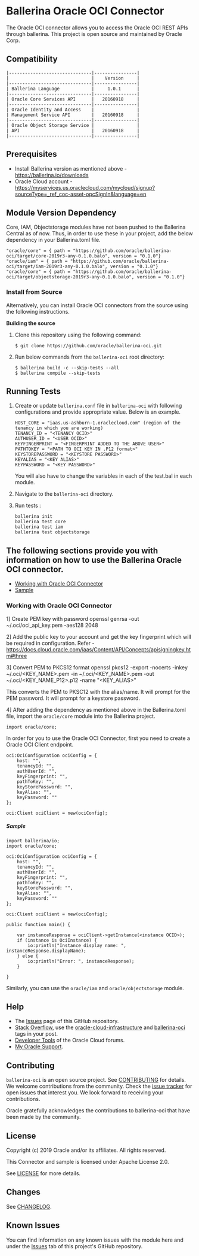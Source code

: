 # Ballerina Oracle OCI Connector

The Oracle OCI connector allows you to access the Oracle OCI REST APIs through ballerina. This project is open source and maintained by Oracle Corp.


## Compatibility
```
|-------------------------------|----------------|
|                               |    Version     |
|-------------------------------|----------------|
| Ballerina Language            |     1.0.1      |
|-------------------------------|----------------|
| Oracle Core Services API      |   20160918     |
|-------------------------------|----------------|
| Oracle Identity and Access    |                | 
| Management Service API        |   20160918     |
|-------------------------------|----------------|
| Oracle Object Storage Service |                |
| API                           |   20160918     |
|-------------------------------|----------------|
```



## Prerequisites

- Install Ballerina version as mentioned above - https://ballerina.io/downloads
- Oracle Cloud account - https://myservices.us.oraclecloud.com/mycloud/signup?sourceType=_ref_coc-asset-opcSignIn&language=en


## Module Version Dependency

Core, IAM, Objectstorage modules have not been pushed to the Ballerina Central as of now. Thus, in order to use these in your project, add the below dependency in your Ballerina.toml file.

```[dependencies]
"oracle/core" = { path = "https://github.com/oracle/ballerina-oci/target/core-2019r3-any-0.1.0.balo", version = "0.1.0"}
"oracle/iam" = { path = "https://github.com/oracle/ballerina-oci/target/iam-2019r3-any-0.1.0.balo", version = "0.1.0"}
"oracle/core" = { path = "https://github.com/oracle/ballerina-oci/target/objectstorage-2019r3-any-0.1.0.balo", version = "0.1.0"}
```


### Install from Source
Alternatively, you can install Oracle OCI connectors from the source using the following instructions.

**Building the source**
1. Clone this repository using the following command:

    ```shell
    $ git clone https://github.com/oracle/ballerina-oci.git
    ```

2. Run below commands from the `ballerina-oci` root directory:

    ```shell
    $ ballerina build -c --skip-tests --all
    $ ballerina compile --skip-tests
    ```


## Running Tests

1. Create or update `ballerina.conf` file in `ballerina-oci` with following configurations and provide appropriate value. Below is an example.

    ```
    HOST_CORE = "iaas.us-ashburn-1.oraclecloud.com" (region of the tenancy in which you are working)
    TENANCY_ID = "<TENANCY OCID>"
    AUTHUSER_ID = "<USER OCID>"
    KEYFINGERPRINT = "<FINGERPRINT ADDED TO THE ABOVE USER>"
    PATHTOKEY = "<PATH TO OCI KEY IN .P12 format>"
    KEYSTOREPASSWORD = "<KEYSTORE PASSWORD>"
    KEYALIAS = "<KEY ALIAS>"
    KEYPASSWORD = "<KEY PASSWORD>"
    ```

    You will also have to change the variables in each of the test.bal in each module.

2. Navigate to the `ballerina-oci` directory.

3. Run tests :

    ```ballerina
    ballerina init
    ballerina test core
    ballerina test iam
    ballerina test objectstorage
    ```

## The following sections provide you with information on how to use the Ballerina Oracle OCI connector.

- [Working with Oracle OCI Connector](#Working-with-Oracle-OCI-Connector)
- [Sample](#sample)

### Working with Oracle OCI Connector

1] Create PEM key with password
openssl genrsa -out ~/.oci/oci_api_key.pem -aes128 2048


2] Add the public key to your account and get the key fingerprint which will be required in configuration. Refer - https://docs.cloud.oracle.com/iaas/Content/API/Concepts/apisigningkey.htm#three


3] Convert PEM to PKCS12 format
openssl pkcs12 -export -nocerts -inkey ~/.oci/<KEY_NAME>.pem -in ~/.oci/<KEY_NAME>.pem -out ~/.oci/<KEY_NAME_P12>.p12 -name "<KEY_ALIAS>"

This converts the PEM to PKSC12 with the alias/name. It will prompt for the PEM password. It will prompt for a keystore password.


4] After adding the dependency as mentioned above in the Ballerina.toml file, import the `oracle/core` module into the Ballerina project.

```ballerina
import oracle/core;
```

In order for you to use the Oracle OCI Connector, first you need to create a Oracle OCI Client endpoint.

```ballerina
oci:OciConfiguration ociConfig = {
    host: "",
    tenancyId: "",
    authUserId: "",
    keyFingerprint: "",
    pathToKey: "",
    keyStorePassword: "",
    keyAlias: "",
    keyPassword: ""
};
   
oci:Client ociClient = new(ociConfig);
```

##### Sample

```ballerina
import ballerina/io;
import oracle/core;

oci:OciConfiguration ociConfig = {
    host: "",
    tenancyId: "",
    authUserId: "",
    keyFingerprint: "",
    pathToKey: "",
    keyStorePassword: "",
    keyAlias: "",
    keyPassword: ""
};
   
oci:Client ociClient = new(ociConfig);

public function main() {

    var instanceResponse = ociClient->getInstance(<instance OCID>);
    if (instance is OciInstance) {
        io:println("Instance display name: ", instanceResponse.displayName);
    } else {
        io:println("Error: ", instanceResponse);
    }
    
}
```

Similarly, you can use the `oracle/iam` and `oracle/objectstorage` module.


## Help
* The [Issues](https://github.com/oracle/ballerina-oci/issues) page of this GitHub repository.
* [Stack Overflow](https://stackoverflow.com/), use the [oracle-cloud-infrastructure](https://stackoverflow.com/questions/tagged/oracle-cloud-infrastructure) and [ballerina-oci](https://stackoverflow.com/questions/tagged/ballerina-oci) tags in your post.
* [Developer Tools](https://community.oracle.com/community/cloud_computing/bare-metal/content?filterID=contentstatus%5Bpublished%5D~category%5Bdeveloper-tools%5D&filterID=contentstatus%5Bpublished%5D~objecttype~objecttype%5Bthread%5D) of the Oracle Cloud forums.
* [My Oracle Support](https://support.oracle.com).


## Contributing
`ballerina-oci` is an open source project. See [CONTRIBUTING](/CONTRIBUTING.md) for details. We welcome contributions from the community. Check the [issue tracker](https://github.com/oracle/ballerina-oci/issues) for open issues that interest you. We look forward to receiving your contributions.

Oracle gratefully acknowledges the contributions to ballerina-oci that have been made by the community.


## License
Copyright (c) 2019 Oracle and/or its affiliates. All rights reserved.

This Connector and sample is licensed under Apache License 2.0.

See [LICENSE](/LICENSE.txt) for more details.


## Changes
See [CHANGELOG](/CHANGELOG.md).


## Known Issues
You can find information on any known issues with the module here and under the [Issues](https://github.com/oracle/ballerina-oci/issues) tab of this project's GitHub repository.

